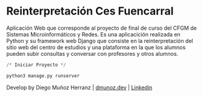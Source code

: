 <h1>Reinterpretación Ces Fuencarral</h1>

Aplicación Web que corresponde al proyecto de final de curso del
CFGM de Sistemas Microinformáticos y Redes. Es una aplicacición realizada
en Python y su framework web Django que consiste en la reinterpretación del
sitio web del centro de estudios y una plataforma en la que los alumnos pueden
subir consultas y conversar con profesores y otros alumnos.

```python
/* Iniciar Proyecto */

python3 manage.py runserver
```

Develop by Diego Muñoz Herranz | [dmunoz.dev](http://dmunoz.dev) | [Linkedin](https://www.linkedin.com/in/diego-mu%C3%B1oz-herranz-b03a42182/)
